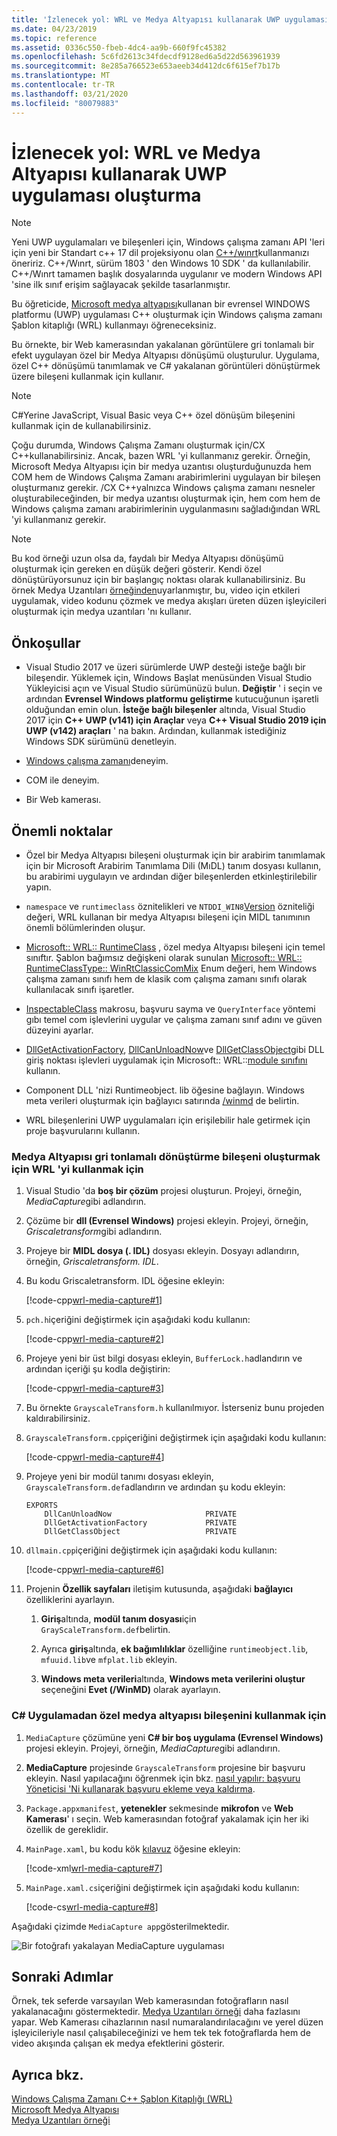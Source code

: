 ```yaml
---
title: 'İzlenecek yol: WRL ve Medya Altyapısı kullanarak UWP uygulaması oluşturma'
ms.date: 04/23/2019
ms.topic: reference
ms.assetid: 0336c550-fbeb-4dc4-aa9b-660f9fc45382
ms.openlocfilehash: 5c6fd2613c34fdecdf9128ed6a5d22d563961939
ms.sourcegitcommit: 8e285a766523e653aeeb34d412dc6f615ef7b17b
ms.translationtype: MT
ms.contentlocale: tr-TR
ms.lasthandoff: 03/21/2020
ms.locfileid: "80079883"
---
```

# <a name="walkthrough-creating-a-uwp-app-using-wrl-and-media-foundation"></a>İzlenecek yol: WRL ve Medya Altyapısı kullanarak UWP uygulaması oluşturma

> [!NOTE]
> Yeni UWP uygulamaları ve bileşenleri için, Windows çalışma zamanı API 'leri için yeni bir Standart c++ 17 dil projeksiyonu olan [ C++/wınrt](/windows/uwp/cpp-and-winrt-apis/)kullanmanızı öneririz. C++/Wınrt, sürüm 1803 ' den Windows 10 SDK ' da kullanılabilir. C++/Wınrt tamamen başlık dosyalarında uygulanır ve modern Windows API 'sine ilk sınıf erişim sağlayacak şekilde tasarlanmıştır.

Bu öğreticide, [Microsoft medya altyapısı](/windows/win32/medfound/microsoft-media-foundation-sdk)kullanan bir evrensel WINDOWS platformu (UWP) uygulaması C++ oluşturmak için Windows çalışma zamanı Şablon kitaplığı (WRL) kullanmayı öğreneceksiniz.

Bu örnekte, bir Web kamerasından yakalanan görüntülere gri tonlamalı bir efekt uygulayan özel bir Medya Altyapısı dönüşümü oluşturulur. Uygulama, özel C++ dönüşümü tanımlamak ve C# yakalanan görüntüleri dönüştürmek üzere bileşeni kullanmak için kullanır.

> [!NOTE]
> C#Yerine JavaScript, Visual Basic veya C++ özel dönüşüm bileşenini kullanmak için de kullanabilirsiniz.

Çoğu durumda, Windows Çalışma Zamanı oluşturmak için/CX C++kullanabilirsiniz. Ancak, bazen WRL 'yi kullanmanız gerekir. Örneğin, Microsoft Medya Altyapısı için bir medya uzantısı oluşturduğunuzda hem COM hem de Windows Çalışma Zamanı arabirimlerini uygulayan bir bileşen oluşturmanız gerekir. /CX C++yalnızca Windows çalışma zamanı nesneler oluşturabileceğinden, bir medya uzantısı oluşturmak için, hem com hem de Windows çalışma zamanı arabirimlerinin uygulanmasını sağladığından WRL 'yi kullanmanız gerekir.

> [!NOTE]
> Bu kod örneği uzun olsa da, faydalı bir Medya Altyapısı dönüşümü oluşturmak için gereken en düşük değeri gösterir. Kendi özel dönüştürüyorsunuz için bir başlangıç noktası olarak kullanabilirsiniz. Bu örnek Medya Uzantıları [örneğinden](https://code.msdn.microsoft.com/windowsapps/Media-extensions-sample-7b466096)uyarlanmıştır, bu, video için etkileri uygulamak, video kodunu çözmek ve medya akışları üreten düzen işleyicileri oluşturmak için medya uzantıları 'nı kullanır.

## <a name="prerequisites"></a>Önkoşullar

- Visual Studio 2017 ve üzeri sürümlerde UWP desteği isteğe bağlı bir bileşendir. Yüklemek için, Windows Başlat menüsünden Visual Studio Yükleyicisi açın ve Visual Studio sürümünüzü bulun. **Değiştir** ' i seçin ve ardından **Evrensel Windows platformu geliştirme** kutucuğunun işaretli olduğundan emin olun. **İsteğe bağlı bileşenler** altında, Visual Studio 2017 için  **C++ UWP (v141) için Araçlar** veya  **C++ Visual Studio 2019 için UWP (v142) araçları** ' na bakın. Ardından, kullanmak istediğiniz Windows SDK sürümünü denetleyin.

- [Windows çalışma zamanı](/uwp/api/)deneyim.

- COM ile deneyim.

- Bir Web kamerası.

## <a name="key-points"></a>Önemli noktalar

- Özel bir Medya Altyapısı bileşeni oluşturmak için bir arabirim tanımlamak için bir Microsoft Arabirim Tanımlama Dili (MıDL) tanım dosyası kullanın, bu arabirimi uygulayın ve ardından diğer bileşenlerden etkinleştirilebilir yapın.

- `namespace` ve `runtimeclass` öznitelikleri ve `NTDDI_WIN8`[Version](/windows/win32/Midl/version) özniteliği değeri, WRL kullanan bir medya Altyapısı bileşeni için MIDL tanımının önemli bölümlerinden oluşur.

- [Microsoft:: WRL:: RuntimeClass](runtimeclass-class.md) , özel medya Altyapısı bileşeni için temel sınıftır. Şablon bağımsız değişkeni olarak sunulan [Microsoft:: WRL:: RuntimeClassType:: WinRtClassicComMix](runtimeclasstype-enumeration.md) Enum değeri, hem Windows çalışma zamanı sınıfı hem de klasik com çalışma zamanı sınıfı olarak kullanılacak sınıfı işaretler.

- [InspectableClass](inspectableclass-macro.md) makrosu, başvuru sayma ve `QueryInterface` yöntemi gıbı temel com işlevlerini uygular ve çalışma zamanı sınıf adını ve güven düzeyini ayarlar.

- [DllGetActivationFactory](/windows/win32/winrt/functions), [DllCanUnloadNow](/windows/win32/api/combaseapi/nf-combaseapi-dllcanunloadnow)ve [DllGetClassObject](/windows/win32/api/combaseapi/nf-combaseapi-dllgetclassobject)gibi DLL giriş noktası işlevleri uygulamak için Microsoft:: WRL::[module sınıfını](module-class.md) kullanın.

- Component DLL 'nizi Runtimeobject. lib öğesine bağlayın. Windows meta verileri oluşturmak için bağlayıcı satırında [/winmd](../../cppcx/compiler-and-linker-options-c-cx.md) de belirtin.

- WRL bileşenlerini UWP uygulamaları için erişilebilir hale getirmek için proje başvurularını kullanın.

### <a name="to-use-the-wrl-to-create-the-media-foundation-grayscale-transform-component"></a>Medya Altyapısı gri tonlamalı dönüştürme bileşeni oluşturmak için WRL 'yi kullanmak için

1. Visual Studio 'da **boş bir çözüm** projesi oluşturun. Projeyi, örneğin, *MediaCapture*gibi adlandırın.

1. Çözüme bir **dll (Evrensel Windows)** projesi ekleyin. Projeyi, örneğin, *Griscaletransform*gibi adlandırın.

1. Projeye bir **MIDL dosya (. IDL)** dosyası ekleyin. Dosyayı adlandırın, örneğin, *Griscaletransform. IDL*.

1. Bu kodu Griscaletransform. IDL öğesine ekleyin:

   [!code-cpp[wrl-media-capture#1](../codesnippet/CPP/walkthrough-creating-a-windows-store-app-using-wrl-and-media-foundation_1.idl)]

1. `pch.h`içeriğini değiştirmek için aşağıdaki kodu kullanın:

   [!code-cpp[wrl-media-capture#2](../codesnippet/CPP/walkthrough-creating-a-windows-store-app-using-wrl-and-media-foundation_2.h)]

1. Projeye yeni bir üst bilgi dosyası ekleyin, `BufferLock.h`adlandırın ve ardından içeriği şu kodla değiştirin:

   [!code-cpp[wrl-media-capture#3](../codesnippet/CPP/walkthrough-creating-a-windows-store-app-using-wrl-and-media-foundation_3.h)]

1. Bu örnekte `GrayscaleTransform.h` kullanılmıyor. İsterseniz bunu projeden kaldırabilirsiniz.

1. `GrayscaleTransform.cpp`içeriğini değiştirmek için aşağıdaki kodu kullanın:

   [!code-cpp[wrl-media-capture#4](../codesnippet/CPP/walkthrough-creating-a-windows-store-app-using-wrl-and-media-foundation_4.cpp)]

1. Projeye yeni bir modül tanımı dosyası ekleyin, `GrayscaleTransform.def`adlandırın ve ardından şu kodu ekleyin:

   ```
   EXPORTS
       DllCanUnloadNow                     PRIVATE
       DllGetActivationFactory             PRIVATE
       DllGetClassObject                   PRIVATE
   ```

1. `dllmain.cpp`içeriğini değiştirmek için aşağıdaki kodu kullanın:

   [!code-cpp[wrl-media-capture#6](../codesnippet/CPP/walkthrough-creating-a-windows-store-app-using-wrl-and-media-foundation_6.cpp)]

1. Projenin **Özellik sayfaları** iletişim kutusunda, aşağıdaki **bağlayıcı** özelliklerini ayarlayın.

   1. **Giriş**altında, **modül tanım dosyası**için `GrayScaleTransform.def`belirtin.

   1. Ayrıca **giriş**altında, **ek bağımlılıklar** özelliğine `runtimeobject.lib`, `mfuuid.lib`ve `mfplat.lib` ekleyin.

   1. **Windows meta verileri**altında, **Windows meta verilerini oluştur** seçeneğini **Evet (/WinMD)** olarak ayarlayın.

### <a name="to-use-the-wrl-the-custom-media-foundation-component-from-a-c-app"></a>C# Uygulamadan özel medya altyapısı bileşenini kullanmak için

1. `MediaCapture` çözümüne yeni  **C# bir boş uygulama (Evrensel Windows)** projesi ekleyin. Projeyi, örneğin, *MediaCapture*gibi adlandırın.

1. **MediaCapture** projesinde `GrayscaleTransform` projesine bir başvuru ekleyin. Nasıl yapılacağını öğrenmek için bkz. [nasıl yapılır: başvuru Yöneticisi 'Ni kullanarak başvuru ekleme veya kaldırma](/visualstudio/ide/how-to-add-or-remove-references-by-using-the-reference-manager).

1. `Package.appxmanifest`, **yetenekler** sekmesinde **mikrofon** ve **Web Kamerası**' ı seçin. Web kamerasından fotoğraf yakalamak için her iki özellik de gereklidir.

1. `MainPage.xaml`, bu kodu kök [kılavuz](/uwp/api/Windows.UI.Xaml.Controls.Grid) öğesine ekleyin:

   [!code-xml[wrl-media-capture#7](../codesnippet/Xaml/walkthrough-creating-a-windows-store-app-using-wrl-and-media-foundation_7.xaml)]

1. `MainPage.xaml.cs`içeriğini değiştirmek için aşağıdaki kodu kullanın:

   [!code-cs[wrl-media-capture#8](../codesnippet/CSharp/walkthrough-creating-a-windows-store-app-using-wrl-and-media-foundation_8.cs)]

Aşağıdaki çizimde `MediaCapture app`gösterilmektedir.

![Bir fotoğrafı yakalayan MediaCapture uygulaması](../media/wrl_media_capture.png "WRL_Media_Capture")

## <a name="next-steps"></a>Sonraki Adımlar

Örnek, tek seferde varsayılan Web kamerasından fotoğrafların nasıl yakalanacağını göstermektedir. [Medya Uzantıları örneği](https://code.msdn.microsoft.com/windowsapps/Media-extensions-sample-7b466096) daha fazlasını yapar. Web Kamerası cihazlarının nasıl numaralandırılacağını ve yerel düzen işleyicileriyle nasıl çalışabileceğinizi ve hem tek tek fotoğraflarda hem de video akışında çalışan ek medya efektlerini gösterir.

## <a name="see-also"></a>Ayrıca bkz.

[Windows Çalışma Zamanı C++ Şablon Kitaplığı (WRL)](windows-runtime-cpp-template-library-wrl.md)<br/>
[Microsoft Medya Altyapısı](/windows/win32/medfound/microsoft-media-foundation-sdk)<br/>
[Medya Uzantıları örneği](https://code.msdn.microsoft.com/windowsapps/Media-extensions-sample-7b466096)
